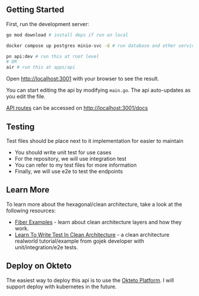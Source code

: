 ## Getting Started

First, run the development server:

```bash
go mod download # install deps if run on local

docker compose up postgres minio-svc -d # run database and other service for local dev

pn api:dev # run this at root level
# OR
air # run this at apps/api
```

Open [http://localhost:3001](http://localhost:3001) with your browser to see the result.

You can start editing the api by modifying `main.go`. The api auto-updates as you edit the file.

[API routes](http://localhost:3001/docs) can be accessed on [http://localhost:3001/docs](http://localhost:3001/docs)

## Testing

Test files should be place next to it implementation for easier to maintain

- You should write unit test for use cases
- For the repository, we will use integration test
- You can refer to my test files for more information
- Finally, we will use e2e to test the endpoints

## Learn More

To learn more about the hexagonal/clean architecture, take a look at the following resources:

- [Fiber Examples](https://github.com/gofiber/recipes) - learn about clean architecture layers and how they work.
- [Learn To Write Test In Clean Architecture](https://github.com/arielizuardi/golang-backend-blog) - a clean architecture realworld tutorial/example from gojek developer with unit/integration/e2e tests.

## Deploy on Okteto

The easiest way to deploy this api is to use the [Okteto Platform](https://okteto.com). I will support deploy with kubernetes in the future.
